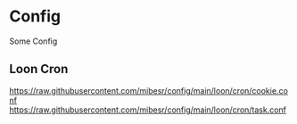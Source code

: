 # Config
Some Config

## Loon Cron
https://raw.githubusercontent.com/mibesr/config/main/loon/cron/cookie.conf
https://raw.githubusercontent.com/mibesr/config/main/loon/cron/task.conf